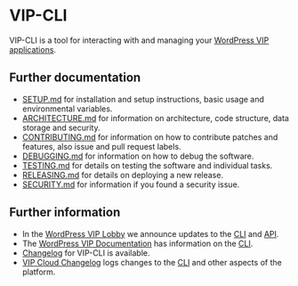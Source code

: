 # VIP-CLI

VIP-CLI is a tool for interacting with and managing your [WordPress VIP applications](https://wpvip.com/).

## Further documentation

- [SETUP.md](https://github.com/Automattic/vip-service-boilerplate/blob/trunk/docs/SETUP.md) for installation and setup instructions, basic usage and environmental variables.
- [ARCHITECTURE.md](https://github.com/Automattic/vip-service-boilerplate/blob/trunk/docs/ARCHITECTURE.md) for information on architecture, code structure, data storage and security.
- [CONTRIBUTING.md](https://github.com/Automattic/vip-service-boilerplate/blob/trunk/docs/CONTRIBUTING.md) for information on how to contribute patches and features, also issue and pull request labels.
- [DEBUGGING.md](https://github.com/Automattic/vip-service-boilerplate/blob/trunk/docs/DEBUGGING.md) for information on how to debug the software.
- [TESTING.md](https://github.com/Automattic/vip-service-boilerplate/blob/trunk/docs/TESTING.md) for details on testing the software and individual tasks.
- [RELEASING.md](https://github.com/Automattic/vip-service-boilerplate/blob/trunk/docs/RELEASING.md) for details on deploying a new release.
- [SECURITY.md](https://github.com/Automattic/vip-service-boilerplate/blob/trunk/docs/SECURITY.md) for information if you found a security issue.

## Further information

- In the [WordPress VIP Lobby](https://lobby.vip.wordpress.com/) we announce updates to the [CLI](https://lobby.vip.wordpress.com/?s=vip-cli) and [API](https://lobby.vip.wordpress.com/?s=vip%20go%20api).
- The [WordPress VIP Documentation](https://docs.wpvip.com/) has information on the [CLI](https://docs.wpvip.com/technical-references/vip-cli/).
- [Changelog](https://github.com/Automattic/vip-cli/blob/trunk/CHANGELOG.md) for VIP-CLI is available.
- [VIP Cloud Changelog](https://wpvipchangelog.wordpress.com/) logs changes to the [CLI](https://wpvipchangelog.wordpress.com/?s=cli) and other aspects of the platform.

